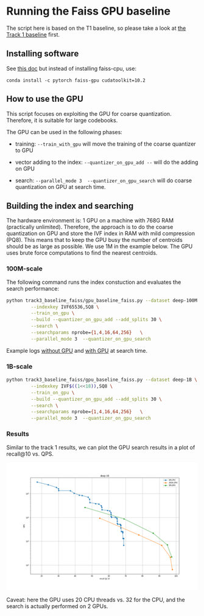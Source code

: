 # Running the Faiss GPU baseline

The script here is based on the T1 baseline, so please take a look at [the Track 1 baseline](../track1_baseline_faiss/README.md) first. 

## Installing software 

See [this doc](../track1_baseline_faiss/README.md#installing-software) but instead of installing faiss-cpu, use: 

```
conda install -c pytorch faiss-gpu cudatoolkit=10.2
```

## How to use the GPU

This script focuses on exploiting the GPU for coarse quantization. 
Therefore, it is suitable for large codebooks. 

The GPU can be used in the following phases: 

- training: `--train_with_gpu` will move the training of the coarse quantizer to GPU

- vector adding to the index: `--quantizer_on_gpu_add --` will do the adding on GPU

- search: `--parallel_mode 3  --quantizer_on_gpu_search` will do coarse quantization on GPU at search time. 

## Building the index and searching 

The hardware environment is: 1 GPU on a machine with 768G RAM (practically unlimited). 
Therefore, the approach is to do the coarse quantization on GPU and store the IVF index in RAM with mild compression (PQ8). 
This means that to keep the GPU busy the number of centroids should be as large as possible. 
We use 1M in the example below.
The GPU uses brute force computations to find the nearest centroids. 

### 100M-scale 

The following command runs the index constuction and evaluates the search performance: 

```bash
python track3_baseline_faiss/gpu_baseline_faiss.py --dataset deep-100M \
         --indexkey IVF65536,SQ8 \
         --train_on_gpu \
         --build --quantizer_on_gpu_add --add_splits 30 \
         --search \
         --searchparams nprobe={1,4,16,64,256}   \
         --parallel_mode 3  --quantizer_on_gpu_search
```

Example logs [without GPU](https://gist.github.com/mdouze/9e000be47c499f79aaec0166365ef654) and [with GPU](https://gist.github.com/mdouze/cd14c802b924299aa2a92db6e05df857) at search time.


### 1B-scale 

```bash
python track3_baseline_faiss/gpu_baseline_faiss.py --dataset deep-1B \
         --indexkey IVF$((1<<18)),SQ8 \
         --train_on_gpu \
         --build --quantizer_on_gpu_add --add_splits 30 \
         --search \
         --searchparams nprobe={1,4,16,64,256}   \
         --parallel_mode 3  --quantizer_on_gpu_search
```

### Results 

Similar to the track 1 results, we can plot the GPU search results in a plot of recall@10 vs. QPS. 

![](plots/T3_deep-1B.png)

Caveat: here the GPU uses 20 CPU threads vs. 32 for the CPU, and the search is actually performed on 2 GPUs. 
